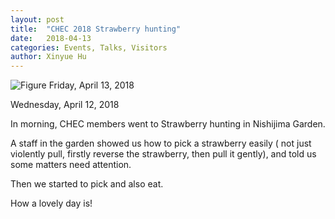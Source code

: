 ```yaml
---
layout: post
title:  "CHEC 2018 Strawberry hunting"
date:   2018-04-13
categories: Events, Talks, Visitors
author: Xinyue Hu
---
```



![Figure](https://farm1.staticflickr.com/975/27378558887_c8b3684e77_c.jpg)
Friday, April 13, 2018

Wednesday, April 12, 2018

In morning, CHEC members went to Strawberry hunting in Nishijima Garden. 

A staff in the garden showed us how to pick a strawberry easily ( not just violently pull, firstly reverse the strawberry, then pull it gently), and told us some matters need attention.

Then we started to pick and also eat.

How a lovely day is!

